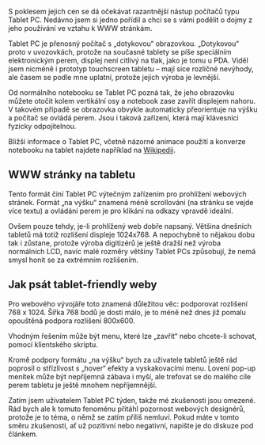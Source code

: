 <!-- dcterms:identifier = aspnetcz#122 -->
<!-- dcterms:title = Tablet PC a WWW stránky -->
<!-- dcterms:abstract = S poklesem jejich cen se dá očekávat razantnější nástup počítačů typu Tablet PC. Nedávno jsem si jedno pořídil a chci se s vámi podělit o dojmy z jeho používání ve vztahu k WWW stránkám. -->
<!-- np9:categoryId = 1 -->
<!-- x4w:category = IT -->
<!-- np9:authorId = 1 -->
<!-- np9:authorEmail = michal.valasek@altairis.cz -->
<!-- dcterms:creator = Michal Altair Valášek -->
<!-- dcterms:created = 2006-11-10T11:02:00.693+01:00 -->
<!-- dcterms:dateAccepted = 2006-11-10T11:02:00.693+01:00 -->

 

S poklesem jejich cen se dá očekávat razantnější nástup počítačů typu Tablet PC. Nedávno jsem si jedno pořídil a chci se s vámi podělit o dojmy z jeho používání ve vztahu k WWW stránkám.

Tablet PC je přenosný počítač s „dotykovou“ obrazovkou. „Dotykovou“ proto v uvozovkách, protože na současné tablety se píše speciálním elektronickým perem, displej není citlivý na tlak, jako je tomu u PDA. Viděl jsem nicméně i prototyp touchscreen tabletu – mají sice rozličné nevýhody, ale časem se podle mne uplatní, protože jejich výroba je levnější.

Od normálního notebooku se Tablet PC pozná tak, že jeho obrazovku můžete otočit kolem vertikální osy a notebook zase zavřít displejem nahoru. V takovém případě se obrazovka obvykle automaticky přeorientuje na výšku a počítač se ovládá perem. Jsou i taková zařízení, která mají klávesnici fyzicky odpojitelnou.

Bližší informace o Tablet PC, včetně názorné animace použití a konverze notebooku na tablet najdete například na [Wikipedii](http://en.wikipedia.org/wiki/Tablet_PC).

## WWW stránky na tabletu

Tento formát činí Tablet PC výtečným zařízením pro prohlížení webových stránek. Formát „na výšku“ znamená méně scrollování (na stránku se vejde více textu) a ovládání perem je pro klikání na odkazy vpravdě ideální.

Ovšem pouze tehdy, je-li prohlížený web dobře napsaný. Většina dnešních tabletů má totiž rozlišení displeje 1024x768. A nepochybně to nějakou dobu tak i zůstane, protože výroba digitizérů je ještě dražší než výroba normálních LCD, navíc malé rozměry většiny Tablet PCs způsobují, že nemá smysl honit se za extrémním rozlišením.

## Jak psát tablet-friendly weby

Pro webového vývojáře toto znamená důležitou věc: podporovat rozlišení 768 x 1024. Šířka 768 bodů je dosti málo, je to méně než dnes již pomalu opouštěná podpora rozlišení 800x600.

Vhodným řešením může být menu, které lze „zavřít“ nebo chcete-li schovat, pomocí klientského skriptu.

Kromě podpory formátu „na výšku“ bych za uživatele tabletů ještě rád poprosil o střízlivost s „hover“ efekty a vyskakovacími menu. Lovení pop-up menítek může být nepříjemná zábava i myší, ale trefovat se do malého cíle perem tabletu je ještě mnohem nepříjemnější.

Zatím jsem uživatelem Tablet PC týden, takže mé zkušenosti jsou omezené. Rád bych ale k tomuto fenoménu přitáhl pozornost webových designérů, protože je to téma, o němž se zatím příliš nemluví. Pokud máte v tomto směru zkušenosti, ať už pozitivní nebo negativní, napište je do diskuze pod článkem.